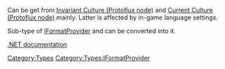 Can be get from [Invariant Culture (Protoflux
node)](Invariant_Culture_(Protoflux_node) "wikilink") and [Current
Culture (Protoflux node)](Current_Culture_(Protoflux_node) "wikilink")
mainly. Latter is affected by in-game language settings.

Sub-type of
[IFormatProvider](:Category:Types:IFormatProvider "wikilink") and can be
converted into it.

[.NET
documentation](https://learn.microsoft.com/en-us/dotnet/api/system.globalization.cultureinfo?view=netframework-4.6.2)

[Category:Types](Category:Types "wikilink")
[Category:Types:IFormatProvider](Category:Types:IFormatProvider "wikilink")